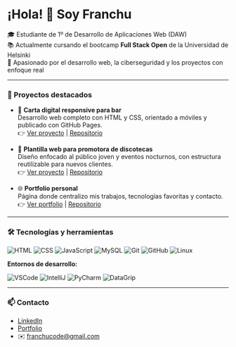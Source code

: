 # ¡Hola! 👋 Soy Franchu

🎓 Estudiante de 1º de Desarrollo de Aplicaciones Web (DAW)  
📚 Actualmente cursando el bootcamp **Full Stack Open** de la Universidad de Helsinki  
🚀 Apasionado por el desarrollo web, la ciberseguridad y los proyectos con enfoque real

---

### 💼 Proyectos destacados

- 📱 **Carta digital responsive para bar**  
  Desarrollo web completo con HTML y CSS, orientado a móviles y publicado con GitHub Pages.  
  👉 [Ver proyecto](https://frxnchu.github.io/bar-boulevard) | [Repositorio](https://github.com/frxnchu/bar-boulevard)

- 🎉 **Plantilla web para promotora de discotecas**  
  Diseño enfocado al público joven y eventos nocturnos, con estructura reutilizable para nuevos clientes.  
  👉 [Ver proyecto](https://frxnchu.github.io/discoteca-template) | [Repositorio](https://github.com/frxnchu/discoteca-template)

- 🌐 **Portfolio personal**  
  Página donde centralizo mis trabajos, tecnologías favoritas y contacto.  
  👉 [Ver portfolio](https://frxnchu.github.io/) | [Repositorio](https://github.com/frxnchu/frxnchu.github.io)

---

### 🛠️ Tecnologías y herramientas

![HTML](https://img.shields.io/badge/HTML5-E34F26?style=flat&logo=html5&logoColor=white)
![CSS](https://img.shields.io/badge/CSS3-1572B6?style=flat&logo=css3&logoColor=white)
![JavaScript](https://img.shields.io/badge/JavaScript-F7DF1E?style=flat&logo=javascript&logoColor=black)
![MySQL](https://img.shields.io/badge/MySQL-4479A1?style=flat&logo=mysql&logoColor=white)
![Git](https://img.shields.io/badge/Git-F05032?style=flat&logo=git&logoColor=white)
![GitHub](https://img.shields.io/badge/GitHub-181717?style=flat&logo=github&logoColor=white)
![Linux](https://img.shields.io/badge/Linux-FCC624?style=flat&logo=linux&logoColor=black)

**Entornos de desarrollo:**

![VSCode](https://img.shields.io/badge/VSCode-007ACC?style=flat&logo=visual-studio-code&logoColor=white)
![IntelliJ](https://img.shields.io/badge/IntelliJ%20IDEA-000000?style=flat&logo=intellij-idea&logoColor=white)
![PyCharm](https://img.shields.io/badge/PyCharm-000000?style=flat&logo=pycharm&logoColor=white)
![DataGrip](https://img.shields.io/badge/DataGrip-000000?style=flat&logo=datagrip&logoColor=white)

---

### 📫 Contacto

- [LinkedIn](https://www.linkedin.com/in/francisco-molina-aranda/)
- [Portfolio](https://frxnchu.github.io/)
- ✉️ [franchucode@gmail.com](mailto:franchucode@gmail.com)
